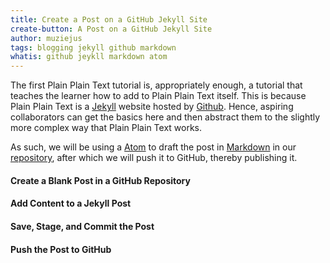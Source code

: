 ```yaml
---
title: Create a Post on a GitHub Jekyll Site
create-button: A Post on a GitHub Jekyll Site
author: muziejus
tags: blogging jekyll github markdown
whatis: github jeykll markdown atom
---
```


The first Plain Plain Text tutorial is, appropriately enough, a tutorial that
teaches the learner how to add to Plain Plain Text itself. This is because
Plain Plain Text is a [Jekyll](/whatis/jekyll) website hosted by
[Github](/whatis/github). Hence, aspiring collaborators can get the basics
here and then abstract them to the slightly more complex way that Plain Plain
Text works.

As such, we will be using a [Atom](/whatis/atom) to draft the post in
[Markdown](/whatis/markdown) in our [repository](/whatis/repository), after
which we will push it to GitHub, thereby publishing it.

#### Create a Blank Post in a GitHub Repository

#### Add Content to a Jekyll Post

#### Save, Stage, and Commit the Post

#### Push the Post to GitHub


